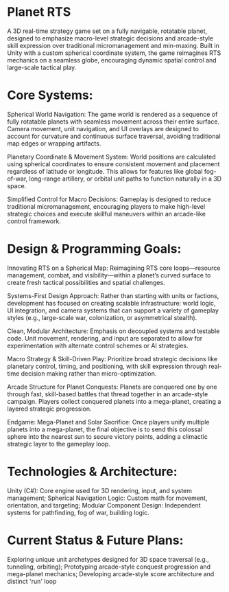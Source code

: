 # Planet RTS

A 3D real-time strategy game set on a fully navigable, rotatable planet, designed to emphasize macro-level strategic decisions and arcade-style skill expression over traditional micromanagement and min-maxing. Built in Unity with a custom spherical coordinate system, the game reimagines RTS mechanics on a seamless globe, encouraging dynamic spatial control and large-scale tactical play.


# Core Systems:

Spherical World Navigation:
The game world is rendered as a sequence of fully rotatable planets with seamless movement across their entire surface. Camera movement, unit navigation, and UI overlays are designed to account for curvature and continuous surface traversal, avoiding traditional map edges or wrapping artifacts.

Planetary Coordinate & Movement System:
World positions are calculated using spherical coordinates to ensure consistent movement and placement regardless of latitude or longitude. This allows for features like global fog-of-war, long-range artillery, or orbital unit paths to function naturally in a 3D space.

Simplified Control for Macro Decisions:
Gameplay is designed to reduce traditional micromanagement, encouraging players to make high-level strategic choices and execute skillful maneuvers within an arcade-like control framework.


# Design & Programming Goals:

Innovating RTS on a Spherical Map:
Reimagining RTS core loops—resource management, combat, and visibility—within a planet’s curved surface to create fresh tactical possibilities and spatial challenges.

Systems-First Design Approach:
Rather than starting with units or factions, development has focused on creating scalable infrastructure: world logic, UI integration, and camera systems that can support a variety of gameplay styles (e.g., large-scale war, colonization, or asymmetrical stealth).

Clean, Modular Architecture:
Emphasis on decoupled systems and testable code. Unit movement, rendering, and input are separated to allow for experimentation with alternate control schemes or AI strategies.

Macro Strategy & Skill-Driven Play:
Prioritize broad strategic decisions like planetary control, timing, and positioning, with skill expression through real-time decision making rather than micro-optimization.

Arcade Structure for Planet Conquests:
Planets are conquered one by one through fast, skill-based battles that thread together in an arcade-style campaign. Players collect conquered planets into a mega-planet, creating a layered strategic progression.

Endgame: Mega-Planet and Solar Sacrifice:
Once players unify multiple planets into a mega-planet, the final objective is to send this colossal sphere into the nearest sun to secure victory points, adding a climactic strategic layer to the gameplay loop.



# Technologies & Architecture:
Unity (C#): Core engine used for 3D rendering, input, and system management;
Spherical Navigation Logic: Custom math for movement, orientation, and targeting;
Modular Component Design: Independent systems for pathfinding, fog of war, building logic.


# Current Status & Future Plans:
Exploring unique unit archetypes designed for 3D space traversal (e.g., tunneling, orbiting);
Prototyping arcade-style conquest progression and mega-planet mechanics;
Developing arcade-style score architecture and distinct 'run' loop
